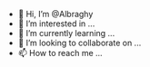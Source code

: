 - 👋 Hi, I’m @Albraghy
- 👀 I’m interested in ...
- 🌱 I’m currently learning ...
- 💞️ I’m looking to collaborate on ...
- 📫 How to reach me ...

<!---
Albraghy/Albraghy is a ✨ special ✨ repository because its `README.md` (this file) appears on your GitHub profile.
You can click the Preview link to take a look at your changes.
--->
